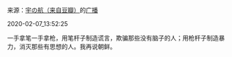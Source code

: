 来源：[宇の航（来自豆瓣）](https://www.douban.com/people/yuhang123302/)的[广播](https://www.douban.com/people/yuhang123302/status/2795907404/)


2020-02-07_13:52:25


一手拿笔一手拿枪，用笔杆子制造谎言，欺骗那些没有脑子的人；用枪杆子制造暴力，消灭那些有思想的人。我再说朝鲜。
